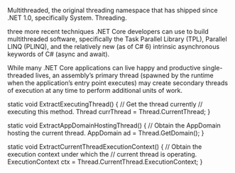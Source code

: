 Multithreaded,
the original threading namespace that has shipped since .NET 1.0, specifically System.
Threading.


three more recent techniques .NET Core developers
can use to build multithreaded software, specifically the Task Parallel Library (TPL), Parallel LINQ (PLINQ),
and the relatively new (as of C# 6) intrinsic asynchronous keywords of C# (async and await).

While many
.NET Core applications can live happy and productive single-threaded lives, an assembly’s primary thread
(spawned by the runtime when the application’s entry point executes) may create secondary threads of
execution at any time to perform additional units of work.

static void ExtractExecutingThread()
{
// Get the thread currently
// executing this method.
Thread currThread = Thread.CurrentThread;
}

static void ExtractAppDomainHostingThread()
{
// Obtain the AppDomain hosting the current thread.
AppDomain ad = Thread.GetDomain();
}



static void ExtractCurrentThreadExecutionContext()
{
// Obtain the execution context under which the
// current thread is operating.
ExecutionContext ctx =
Thread.CurrentThread.ExecutionContext;
}

